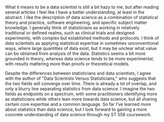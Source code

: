 What it means to be a data scientist is still a bit hazy to me, but after reading several articles I feel like I have a better understanding, at least in the abstract.  I like the description of data science as a combination of statistical theory and practice, software engineering, and specific subject matter knowledge.  I generally think of statisticians as working in relatively traditional or defined realms, such as clinical trials and designed experiments, with complex but established methods and protocols.  I think of data scientists as applying statistical expertise in sometimes unconventional ways, where large quantities of data exist, but it may be unclear what value can be obtained from analysis of the data.  Statistics seems a bit more grounded in theory, whereas data science tends to be more experimental, with results mattering more than proofs or theoretical models.

Despite the differences between statisticians and data scientists, I agree with the author of "Data Scientists Versus Statisticians," who suggests that the two fields will converge over time.  There is already a lot of overlap, and only a blurry line separating statistics from data science.  I imagine the two fields as endpoints on a spectrum, with some practitioners identifying more as statisticians while others lean more towards data science, but all sharing certain core expertise and a common language.  So far I've learned more about statistics than data science, but I look forward to gaining a more concrete understanding of data science through my ST 558 coursework.
